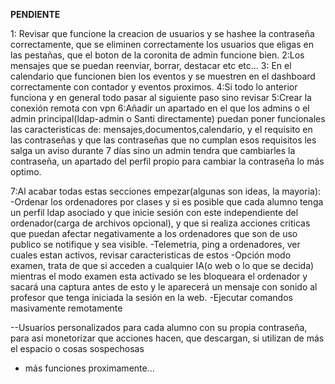 **PENDIENTE**

1: Revisar que funcione la creacion de usuarios y se hashee la contraseña correctamente, que se eliminen correctamente los usuarios que eligas en las pestañas, que el boton de la coronita de admin funcione bien.
2:Los mensajes que se puedan reenviar, borrar, destacar etc etc...
3: En el calendario que funcionen bien los eventos y se muestren en el dashboard correctamente con contador y eventos proximos.
4:Si todo lo anterior funciona y en general todo pasar al siguiente paso sino revisar
5:Crear la conexión remota con vpn
6:Añadir un apartado en el que los admins o el admin principal(ldap-admin o Santi directamente) puedan poner funcionales las caracteristicas 
de: mensajes,documentos,calendario, y el requisito en las contraseñas y que las contraseñas que no cumplan esos requisitos les salga un 
aviso durante 7 días sino un admin tendra que cambiarles la contraseña, un apartado del perfil propio para cambiar la contraseña lo más optimo.

7:Al acabar todas estas secciones empezar(algunas son ideas, la mayoria): 
-Ordenar los ordenadores por clases y si es posible que cada alumno tenga un perfil ldap asociado y que inicie sesión con este independiente del ordenador(carga de archivos opcional), y que si realiza acciones criticas que puedan afectar negativamente a los ordenadores que son de uso publico se notifique y sea visible.
-Telemetria, ping a ordenadores, ver cuales estan activos, revisar caracteristicas de estos
-Opción modo examen, trata de que si acceden a cualquier IA(o web o lo que se decida) mientras el modo examen esta activado se les bloqueara el ordenador y sacará una captura antes de esto y le aparecerá un mensaje con sonido al profesor que tenga iniciada la sesión en la web. 
-Ejecutar comandos masivamente remotamente

--Usuarios personalizados para cada alumno con su propia contraseña, para asi monetorizar que acciones hacen, que descargan, si utilizan de más el espacio o cosas sospechosas
- más funciones proximamente...
